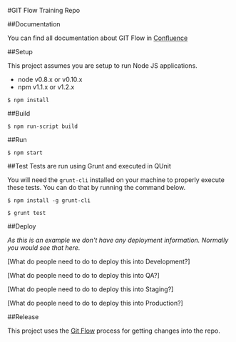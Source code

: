 #GIT Flow Training Repo

##Documentation

You can find all documentation about GIT Flow in [Confluence](https://confluence.meltdev.com/display/DEV/Git+Flow)

##Setup

This project assumes you are setup to run Node JS applications.

- node v0.8.x or v0.10.x
- npm v1.1.x or v1.2.x

```
$ npm install
```

##Build

```
$ npm run-script build
```

##Run

```
$ npm start
```

##Test
Tests are run using Grunt and executed in QUnit

You will need the `grunt-cli` installed on your machine to properly execute these tests. You can do that by running the command below.
```
$ npm install -g grunt-cli
```

```
$ grunt test
```

##Deploy

_As this is an example we don't have any deployment information. Normally you would see that here._

[What do people need to do to deploy this into Development?]

[What do people need to do to deploy this into QA?]

[What do people need to do to deploy this into Staging?]

[What do people need to do to deploy this into Production?]


##Release

This project uses the [Git Flow](https://confluence.meltdev.com/display/DEV/Git+Flow) process for getting changes into the repo.